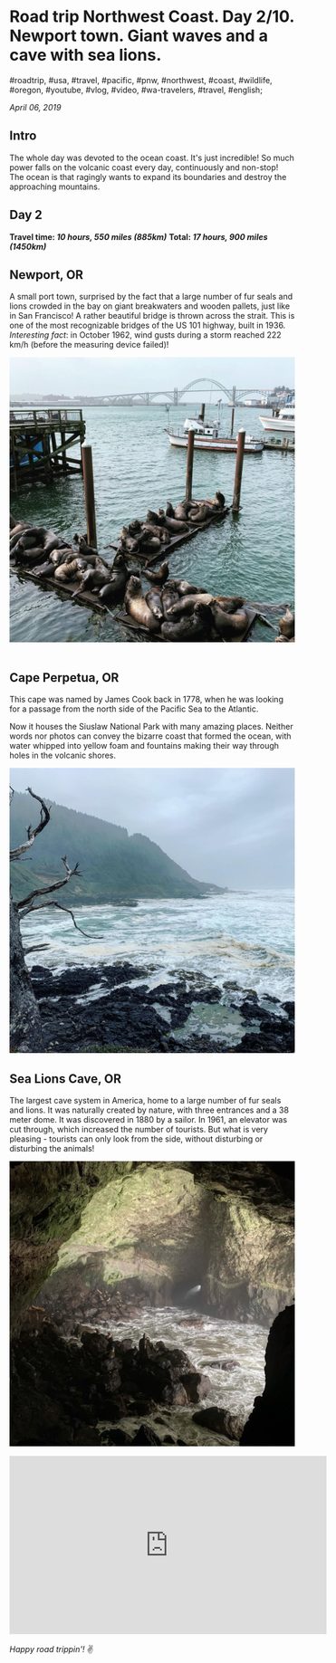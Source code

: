 # Road trip Northwest Coast. Day 2/10. Newport town. Giant waves and a cave with sea lions.

#roadtrip, #usa, #travel, #pacific, #pnw, #northwest, #coast, #wildlife, #oregon, #youtube, #vlog, #video, #wa-travelers, #travel, #english;

_April 06, 2019_

## Intro

The whole day was devoted to the ocean coast. It's just incredible! So much power falls on the volcanic coast every day, continuously and non-stop! The ocean is that ragingly wants to expand its boundaries and destroy the approaching mountains.

## Day 2

**Travel time: _10 hours, 550 miles (885km)_**
**Total: _17 hours, 900 miles (1450km)_**

## Newport, OR
A small port town, surprised by the fact that a large number of fur seals and lions crowded in the bay on giant breakwaters and wooden pallets, just like in San Francisco!
A rather beautiful bridge is thrown across the strait. This is one of the most recognizable bridges of the US 101 highway, built in 1936.
_Interesting fact_: in October 1962, wind gusts during a storm reached 222 km/h (before the measuring device failed)!

![Newport, OR](/images/newport-town-giant-waves-and-a-cave-with-sea-lions/newport.jpg)
⠀
## Cape Perpetua, OR
This cape was named by James Cook back in 1778, when he was looking for a passage from the north side of the Pacific Sea to the Atlantic.

Now it houses the Siuslaw National Park with many amazing places. Neither words nor photos can convey the bizarre coast that formed the ocean, with water whipped into yellow foam and fountains making their way through holes in the volcanic shores.

![Cape Perpetua, OR](/images/newport-town-giant-waves-and-a-cave-with-sea-lions/cape_perpetua.jpg)

## Sea Lions Cave, OR
The largest cave system in America, home to a large number of fur seals and lions. It was naturally created by nature, with three entrances and a 38 meter dome. It was discovered in 1880 by a sailor. In 1961, an elevator was cut through, which increased the number of tourists. But what is very pleasing - tourists can only look from the side, without disturbing or disturbing the animals!

![Sea Lions Cave, OR](/images/newport-town-giant-waves-and-a-cave-with-sea-lions/sea_lions_cave.jpg)

<iframe width="560" height="315" src="https://www.youtube.com/embed/2OWF5K91q7w" frameborder="0" allow="accelerometer; autoplay; encrypted-media; gyroscope; picture-in-picture" allowfullscreen></iframe>

_Happy road trippin'!_ :v:
